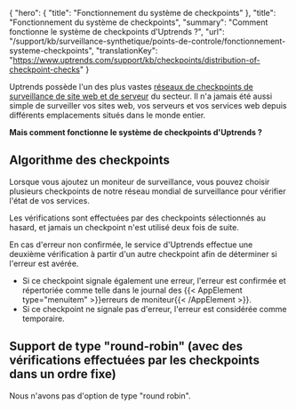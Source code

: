 {
"hero": {
"title": "Fonctionnement du système de checkpoints"
},
"title": "Fonctionnement du système de checkpoints",
"summary": "Comment fonctionne le système de checkpoints d'Uptrends ?",
"url": "/support/kb/surveillance-synthetique/points-de-controle/fonctionnement-systeme-checkpoints",
"translationKey": "https://www.uptrends.com/support/kb/checkpoints/distribution-of-checkpoint-checks"
}

Uptrends possède l'un des plus vastes [réseaux de checkpoints de surveillance de site web et de serveur](/checkpoints) du secteur. Il n'a jamais été aussi simple de surveiller vos sites web, vos serveurs et vos services web depuis différents emplacements situés dans le monde entier.

**Mais comment fonctionne le système de checkpoints d'Uptrends ?**

## Algorithme des checkpoints

Lorsque vous ajoutez un moniteur de surveillance, vous pouvez choisir plusieurs checkpoints de notre réseau mondial de surveillance pour vérifier l'état de vos services.

Les vérifications sont effectuées par des checkpoints sélectionnés au hasard, et jamais un checkpoint n'est utilisé deux fois de suite.

En cas d'erreur non confirmée, le service d'Uptrends effectue une deuxième vérification à partir d'un autre checkpoint afin de déterminer si l'erreur est avérée.

- Si ce checkpoint signale également une erreur, l'erreur est confirmée et répertoriée comme telle dans le journal des {{< AppElement type="menuitem" >}}erreurs de moniteur{{< /AppElement >}}.
- Si ce checkpoint ne signale pas d'erreur, l'erreur est considérée comme temporaire.

## Support de type "round-robin" (avec des vérifications effectuées par les checkpoints dans un ordre fixe)

Nous n'avons pas d'option de type "round robin".
